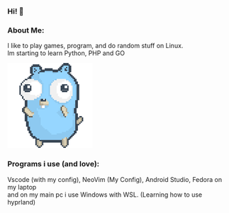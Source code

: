### Hi! 👋

### About Me:
I like to play games, program, and do random stuff on Linux. <br> Im starting to learn Python, PHP and GO

![linux dancing](dancing-gopher.gif) 

### Programs i use (and love):
Vscode (with my config), NeoVim (My Config), Android Studio, Fedora on my laptop <br> and on my main pc i use Windows with WSL. (Learning how to use hyprland)


 

